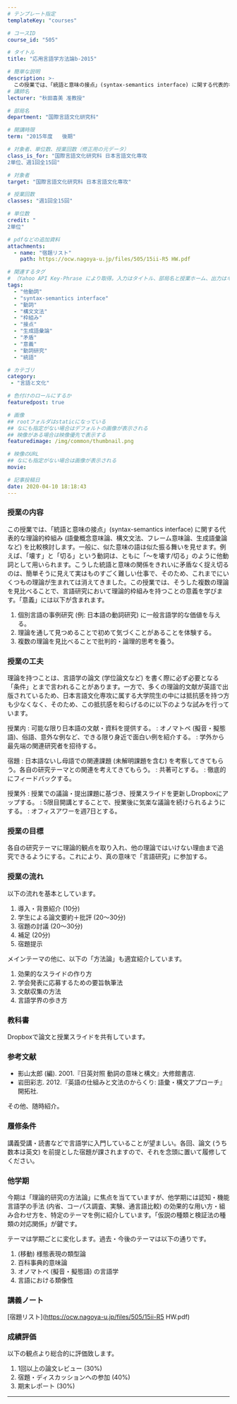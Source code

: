 ```yaml
---
# テンプレート指定
templateKey: "courses"

# コースID
course_id: "505"

# タイトル
title: "応用言語学方法論b-2015"

# 簡単な説明
description: >-
  この授業では、「統語と意味の接点」(syntax-semantics interface) に関する代表的な理論的枠組み (語彙概念意味論、構文文法、フレーム意味論、生成語彙論など) を比較検討します。一般に、似た意味の語は似た振る舞いを見せます。例えば、「壊す」と「切る」という動詞は、ともに「～を壊す/切る」のように他動詞として用いられます。こうした統語と意味の関係をきれいに矛盾なく捉え切るのは ....
# 講師名
lecturer: "秋田喜美 准教授"

# 部局名
department: "国際言語文化研究科"

# 開講時限
term: "2015年度	後期"

# 対象者、単位数、授業回数（修正用の元データ）
class_is_for: "国際言語文化研究科 日本言語文化専攻
2単位、週1回全15回"

# 対象者
target: "国際言語文化研究科 日本言語文化専攻"

# 授業回数
classes: "週1回全15回"

# 単位数
credit: "
2単位"

# pdfなどの追加資料
attachments:
  - name: "宿題リスト" 
    path: https://ocw.nagoya-u.jp/files/505/15ii-R5 HW.pdf

# 関連するタグ
# （Yahoo API Key-Phrase により取得。入力はタイトル、部局名と授業ホーム、出力はキーフレーズ（tags））
tags:
  - "他動詞"
  - "syntax-semantics interface"
  - "動詞"
  - "構文文法"
  - "枠組み"
  - "接点"
  - "生成語彙論"
  - "矛盾"
  - "意義"
  - "動詞研究"
  - "統語"

# カテゴリ
category:
 - "言語と文化"

# 色付けのロールにするか
featuredpost: true

# 画像
## rootフォルダはstaticになっている
## なにも指定がない場合はデフォルトの画像が表示される
## 映像がある場合は映像優先で表示する
featuredimage: /img/common/thumbnail.png

# 映像のURL
## なにも指定がない場合は画像が表示される
movie: 

# 記事投稿日
date: 2020-04-10 18:18:43
---
```


### 授業の内容

この授業では、「統語と意味の接点」(syntax-semantics interface) に関する代表的な理論的枠組み (語彙概念意味論、構文文法、フレーム意味論、生成語彙論など) を比較検討します。一般に、似た意味の語は似た振る舞いを見せます。例えば、「壊す」と「切る」という動詞は、ともに「～を壊す/切る」のように他動詞として用いられます。こうした統語と意味の関係をきれいに矛盾なく捉え切るのは、簡単そうに見えて実はものすごく難しい仕事で、そのため、これまでにいくつもの理論が生まれては消えてきました。この授業では、そうした複数の理論を見比べることで、言語研究において理論的枠組みを持つことの意義を学びます。「意義」には以下が含まれます。 

  1. 個別言語の事例研究 (例: 日本語の動詞研究) に一般言語学的な価値を与える。
  2. 理論を通して見つめることで初めて気づくことがあることを体験する。
  3. 複数の理論を見比べることで批判的・論理的思考を養う。


### 授業の工夫
理論を持つことは、言語学の論文 (学位論文など) を書く際に必ず必要となる「条件」とまで言われることがあります。一方で、多くの理論的文献が英語で出版されているため、日本言語文化専攻に属する大学院生の中には抵抗感を持つ方も少なくなく、そのため、この抵抗感を和らげるのに以下のような試みを行っています。

授業内
: 可能な限り日本語の文献・資料を提供する。
: オノマトペ (擬音・擬態語)、俗語、意外な例など、できる限り身近で面白い例を紹介する。
: 学外から最先端の関連研究者を招待する。

宿題
: 日本語ないし母語での関連課題 (未解明課題を含む) を考察してきてもらう。各自の研究テーマとの関連を考えてきてもらう。
: 共著可とする。
: 徹底的にフィードバックする。

授業外
: 授業での議論・提出課題に基づき、授業スライドを更新しDropboxにアップする。
: 5限目開講とすることで、授業後に気楽な議論を続けられるようにする。
: オフィスアワーを週7日とする。





### 授業の目標

各自の研究テーマに理論的観点を取り入れ、他の理論ではいけない理由まで追究できるようにする。これにより、真の意味で「言語研究」に参加する。

### 授業の流れ

以下の流れを基本としています。 

  1. 導入・背景紹介 (10分)
  2. 学生による論文要約＋批評 (20～30分)
  3. 宿題の討議 (20～30分)
  4. 補足 (20分)
  5. 宿題提示

メインテーマの他に、以下の「方法論」も適宜紹介しています。 

  1. 効果的なスライドの作り方
  2. 学会発表に応募するための要旨執筆法
  3. 文献収集の方法
  4. 言語学界の歩き方

### 教科書

Dropboxで論文と授業スライドを共有しています。

### 参考文献

  * 影山太郎 (編). 2001.『日英対照 動詞の意味と構文』大修館書店.
  * 岩田彩志. 2012.『英語の仕組みと文法のからくり: 語彙・構文アプローチ』開拓社.

その他、随時紹介。 

### 履修条件

講義受講・読書などで言語学に入門していることが望ましい。各回、論文 (うち数本は英文) を前提とした宿題が課されますので、それを念頭に置いて履修してください。

### 他学期

今期は「理論的研究の方法論」に焦点を当てていますが、他学期には認知・機能言語学の手法 (内省、コーパス調査、実験、通言語比較) の効果的な用い方・組み合わせ方を、特定のテーマを例に紹介しています。「仮説の種類と検証法の種類の対応関係」が鍵です。 

テーマは学期ごとに変化します。過去・今後のテーマは以下の通りです。 

  1. (移動) 様態表現の類型論
  2. 百科事典的意味論
  3. オノマトペ (擬音・擬態語) の言語学
  4. 言語における類像性





### 講義ノート

[宿題リスト](https://ocw.nagoya-u.jp/files/505/15ii-R5 HW.pdf) 





### 成績評価

以下の観点より総合的に評価致します。 

  1. 1回以上の論文レビュー (30%)
  2. 宿題・ディスカッションへの参加 (40%)
  3. 期末レポート (30%)





-----